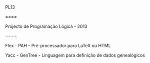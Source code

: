 PL13

====

Projecto de Programação Lógica - 2013

====

Flex - PAH - Pré-processador para LaTeX ou HTML

Yacc - GenTree - Linguagem para definição de dados genealógicos

